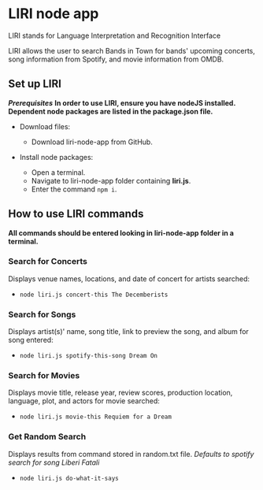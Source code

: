 # LIRI node app

LIRI stands for Language Interpretation and Recognition Interface

LIRI allows the user to search Bands in Town for bands' upcoming concerts, song information from Spotify, and movie information from OMDB.

## Set up LIRI

**_Prerequisites_**
**In order to use LIRI, ensure you have nodeJS installed.**
**Dependent node packages are listed in the package.json file.**

- Download files:
    - Download liri-node-app from GitHub.
    

- Install node packages:
    - Open a terminal.
    - Navigate to liri-node-app folder containing **liri.js**.
    - Enter the command ```npm i```.

## How to use LIRI commands
**All commands should be entered looking in liri-node-app folder in a terminal.**

### Search for Concerts

Displays venue names, locations, and date of concert for artists searched:

- ```node liri.js concert-this The Decemberists```

### Search for Songs

Displays artist(s)' name, song title, link to preview the song, and album for song entered:

- ```node liri.js spotify-this-song Dream On```

### Search for Movies

Displays movie title, release year, review scores, production location, language, plot, and actors for movie searched:

- ```node liri.js movie-this Requiem for a Dream```

### Get Random Search

Displays results from command stored in random.txt file. *Defaults to spotify search for song Liberi Fatali*

- ```node liri.js do-what-it-says```